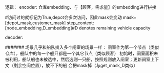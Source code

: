 逻辑：
encoder:
仓库embedding、与【顾客，需求量】的embedding进行拼接

#访问过的就标记为True,depot会多次访问，因此mask会变动
mask=[depot_mask,customer_mask]
step_context:[node_embedding,D_embedding]#D denotes remaining vehicle capacity

decoder:

#######
场景几乎和船队排入多个闸室的场景一样：
闸室作为第一个节点（类似仓库），船队中的每一个船只都是一个其它节点（类似顾客）
初始时，闸室面积未被利用，船队船也未被选中，然后选则一只船，按照规则放入闸室；更新闸室上下文（剩余空间位置），放不下的船
会把mask掉（与get_mask_D类似）